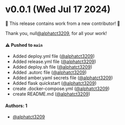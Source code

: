 # v0.0.1 (Wed Jul 17 2024)

:tada: This release contains work from a new contributor! :tada:

Thank you, null[@alphatct3209](https://github.com/alphatct3209), for all your work!

#### ⚠️ Pushed to `main`

- Added deploy.yml file ([@alphatct3209](https://github.com/alphatct3209))
- Added release.yml file ([@alphatct3209](https://github.com/alphatct3209))
- Added deploy.sh file ([@alphatct3209](https://github.com/alphatct3209))
- Added .autorc file ([@alphatct3209](https://github.com/alphatct3209))
- Added amber.yaml secrets file ([@alphatct3209](https://github.com/alphatct3209))
- Added flask quickstart ([@alphatct3209](https://github.com/alphatct3209))
- create .docker-compose.yml ([@alphatct3209](https://github.com/alphatct3209))
- create README.md ([@alphatct3209](https://github.com/alphatct3209))

#### Authors: 1

- [@alphatct3209](https://github.com/alphatct3209)
